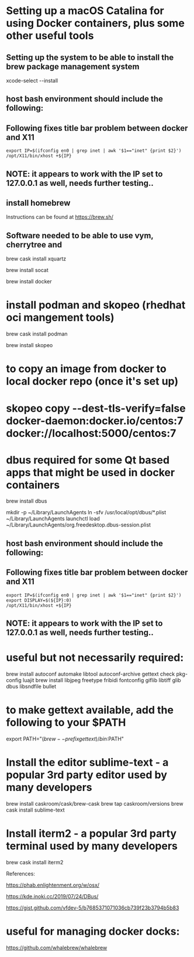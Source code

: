 # Setting up a macOS Catalina for using Docker containers, plus some other useful tools


## Setting up the system to be able to install the brew package management system

xcode-select --install

## host bash environment should include the following:
## Following fixes title bar problem between docker and X11
    export IP=$(ifconfig en0 | grep inet | awk '$1=="inet" {print $2}')
    /opt/X11/bin/xhost +${IP}
## NOTE: it appears to work with the IP set to 127.0.0.1 as well, needs further testing..

#####
## install homebrew
Instructions can be found at https://brew.sh/

## 

## Software needed to be able to use vym, cherrytree and 

brew cask install xquartz

brew install socat

brew install docker

#####
# install podman and skopeo (rhedhat oci mangement tools)

brew cask install podman

brew install skopeo
#
# to copy an image from docker to local docker repo (once it's set up)
# skopeo copy --dest-tls-verify=false docker-daemon:docker.io/centos:7 docker://localhost:5000/centos:7
#####

#####
# dbus required for some Qt based apps that might be used in docker containers
brew install dbus

mkdir -p ~/Library/LaunchAgents
ln -sfv /usr/local/opt/dbus/*.plist ~/Library/LaunchAgents
launchctl load ~/Library/LaunchAgents/org.freedesktop.dbus-session.plist
#####

## host bash environment should include the following:
## Following fixes title bar problem between docker and X11
    export IP=$(ifconfig en0 | grep inet | awk '$1=="inet" {print $2}')
    export DISPLAY=$(${IP}:0)
    /opt/X11/bin/xhost +${IP}
## NOTE: it appears to work with the IP set to 127.0.0.1 as well, needs further testing..

#####
# useful but not necessarily required:

brew install autoconf automake libtool autoconf-archive gettext check pkg-config luajit
brew install libjpeg freetype fribidi fontconfig giflib libtiff glib dbus libsndfile bullet

###
# to make gettext available, add the following to your $PATH
export PATH="$(brew --prefix gettext)/bin:$PATH"

#####
# Install the editor sublime-text - a popular 3rd party editor used by many developers
brew install caskroom/cask/brew-cask
brew tap caskroom/versions
brew cask install sublime-text

#####
# Install iterm2 - a popular 3rd party terminal used by many developers
brew cask install iterm2

References:

https://phab.enlightenment.org/w/osx/

https://kde.inoki.cc/2019/07/24/DBus/

https://gist.github.com/vfdev-5/b7685371071036cb739f23b3794b5b83


#####
# useful for managing docker docks:
https://github.com/whalebrew/whalebrew

